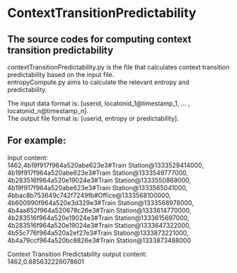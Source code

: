 # ContextTransitionPredictability

## The source codes for computing context transition predictability

contextTransitionPredictability.py is the file that calculates context transition predictability based on the input file.<br />
entropyCompute.py aims to calculate the relevant entropy and predictability.

The input data format is: [userid, locatonid_1@timestamp_1, ... , locatonid_n@timestamp_n].<br />
The output file format is: [userid, entropy or predictability].

## For example:

Input content:<br />
1462,4b19f917f964a520abe623e3#Train Station@1333529414000,
4b19f917f964a520abe623e3#Train Station@1333549777000,
4b283516f964a520e19024e3#Train Station@1333550869000,
4b19f917f964a520abe623e3#Train Station@1333565041000,
4bbac8b753649c742f7249fb#Office@1333568100000,
4b600990f964a520e3d329e3#Train Station@1333568978000,
4b4aa852f964a520678c26e3#Train Station@1333614770000,
4b283516f964a520e19024e3#Train Station@1333615697000,
4b283516f964a520e19024e3#Train Station@1333647322000,
4b55c776f964a520a2ef27e3#Train Station@1333873221000,
4b4a79ccf964a520bc8826e3#Train Station@1333873488000

Context Transition Predictability output content:<br />
1462,0.885632226078601



